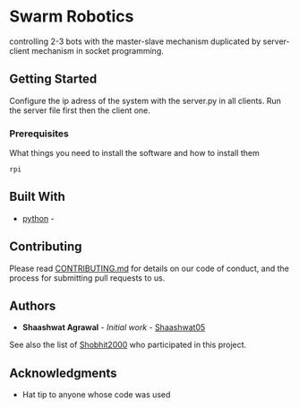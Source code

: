 # Swarm Robotics

controlling 2-3 bots with the master-slave mechanism duplicated by server-client mechanism in socket programming.

## Getting Started

Configure the ip adress of the system with the server.py in all clients. Run the server file first then the client one.

### Prerequisites

What things you need to install the software and how to install them

```
rpi
```

## Built With

* [python](https://www.python.org/) - 

## Contributing

Please read [CONTRIBUTING.md](https://gist.github.com/PurpleBooth/b24679402957c63ec426) for details on our code of conduct, and the process for submitting pull requests to us.

## Authors

* **Shaashwat Agrawal** - *Initial work* - [Shaashwat05](https://github.com/Shaashwat05)

See also the list of [Shobhit2000](https://github.com/Shobhit2000) who participated in this project.

## Acknowledgments

* Hat tip to anyone whose code was used


